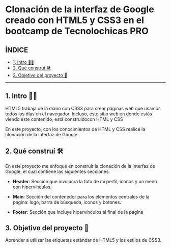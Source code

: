 # Clonación de la interfaz de Google creado con HTML5 y CSS3 en el bootcamp de Tecnolochicas PRO 

## ÍNDICE

* [1. Intro 👩‍💻](https://github.com/nancynsalazar/cloninterfazgoogle#1-intro)
* [2. Qué construí 🛠](https://github.com/nancynsalazar/cloninterfazgoogle#2-qu%C3%A9-constru%C3%AD)
* [3. Objetivo del proyecto 🎯](https://github.com/nancynsalazar/cloninterfazgoogle#3-objetivo-del-proyecto)

****

## 1. Intro 👩‍💻
HTML5 trabaja de la mano con CSS3 para crear páginas web que usamos todos los días en el navegador. Incluso, este sitio web en donde estás viendo este contenido, está construidocon HTML y CSS 

En este proyecto, con los conocimientos de HTML y CSS realicé la clonación de la interfaz de Google.

## 2. Qué construí 🛠
En este proyecto me enfoqué en construir la clonación de la interfaz de Google, el cual contiene las siguientes secciones:

* **Header**: Sección que involucra la foto de mi perfil, iconos y un menú con hipervínculos.

* **Main**: Sección del contenedor para los elementos centrales de la página: logo, barra de búsqueda, iconos y botones.

* **Footer**: Sección que incluye hipervínculos al final de la página

## 3. Objetivo del proyecto 🎯
Aprender a utilizar las etiquetas estándar de HTML5 y los estilos de CSS3.
